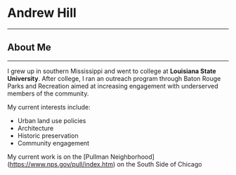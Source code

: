 # Andrew Hill
---
## About Me
---
I grew up in southern Mississippi and went to college at **Louisiana State University**. After college, I ran an outreach program through Baton Rouge Parks and Recreation aimed at increasing engagement with underserved members of the community. 

My current interests include:
* Urban land use policies
* Architecture 
* Historic preservation 
* Community engagement 

My current work is on the [Pullman Neighborhood] (https://www.nps.gov/pull/index.htm) on the South Side of Chicago  